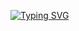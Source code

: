 [![Typing SVG](https://readme-typing-svg.demolab.com?font=Fira+Code&size=50&pause=1000&vCenter=true&width=250&height=80&lines=alfar0x&color=2a9d8f)](https://git.io/typing-svg)
